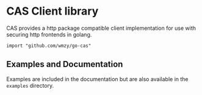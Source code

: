 # CAS Client library

CAS provides a http package compatible client implementation for use with
securing http frontends in golang.

    import "github.com/wmzy/go-cas"

## Examples and Documentation

Examples are included in the documentation but are also available in the
`examples` directory.

